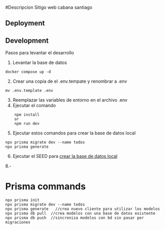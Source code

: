#Descripcion
Sitigo web cabana santiago
## Deployment



## Development
Pasos para levantar el desarrollo

1. Levantar la base de datos
```
docker compose up -d
```
2. Crear una copia de el .env.tempate y  renombrar a .env
```
mv .env.template .env
```
3. Reemplazar las variables de entorno en el archivo .env
4. Ejecutar el comando 
``` 
    npm install 
    or 
    npm run dev
```
5. Ejecutar estos comandos para crear la base de datos local
```
npx prisma migrate dev --name todos
npx prisma generate
```
6. Ejecutar el SEED para 
[crear la base de datos local](localhost:3000/api/seed)

8.-

# Prisma commands
```
npx prisma init
npx prisma migrate dev --name todos
npx prisma generate   //crea nuevo cliente para utilizar los modelos
npx prisma db pull  //crea modelos con una base de datos existente
npx prisma db push  //sincroniza modelos con bd sin pasar por migraciones
```
